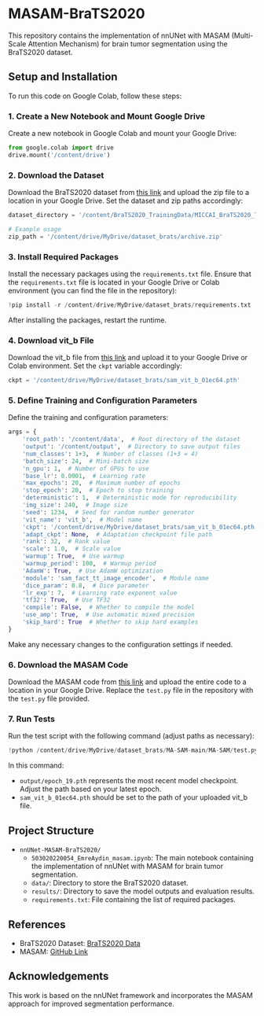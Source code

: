 
# MASAM-BraTS2020

This repository contains the implementation of nnUNet with MASAM (Multi-Scale Attention Mechanism) for brain tumor segmentation using the BraTS2020 dataset.

## Setup and Installation

To run this code on Google Colab, follow these steps:

### 1. Create a New Notebook and Mount Google Drive

Create a new notebook in Google Colab and mount your Google Drive:

```python
from google.colab import drive
drive.mount('/content/drive')
```

### 2. Download the Dataset

Download the BraTS2020 dataset from [this link](https://www.kaggle.com/datasets/awsaf49/brats20-dataset-training-validation) and upload the zip file to a location in your Google Drive. Set the dataset and zip paths accordingly:

```python
dataset_directory = '/content/BraTS2020_TrainingData/MICCAI_BraTS2020_TrainingData'

# Example usage
zip_path = '/content/drive/MyDrive/dataset_brats/archive.zip'
```

### 3. Install Required Packages

Install the necessary packages using the `requirements.txt` file. Ensure that the `requirements.txt` file is located in your Google Drive or Colab environment (you can find the file in the repository):

```python
!pip install -r /content/drive/MyDrive/dataset_brats/requirements.txt
```

After installing the packages, restart the runtime.

### 4. Download vit_b File

Download the vit_b file from [this link](https://dl.fbaipublicfiles.com/segment_anything/sam_vit_b_01ec64.pth) and upload it to your Google Drive or Colab environment. Set the `ckpt` variable accordingly:

```python
ckpt = '/content/drive/MyDrive/dataset_brats/sam_vit_b_01ec64.pth'
```

### 5. Define Training and Configuration Parameters

Define the training and configuration parameters:

```python
args = {
    'root_path': '/content/data',  # Root directory of the dataset
    'output': '/content/output',  # Directory to save output files
    'num_classes': 1+3,  # Number of classes (1+3 = 4)
    'batch_size': 24,  # Mini-batch size
    'n_gpu': 1,  # Number of GPUs to use
    'base_lr': 0.0001,  # Learning rate
    'max_epochs': 20,  # Maximum number of epochs
    'stop_epoch': 20,  # Epoch to stop training
    'deterministic': 1,  # Deterministic mode for reproducibility
    'img_size': 240,  # Image size
    'seed': 1234,  # Seed for random number generator
    'vit_name': 'vit_b',  # Model name
    'ckpt': '/content/drive/MyDrive/dataset_brats/sam_vit_b_01ec64.pth',  # Checkpoint file path
    'adapt_ckpt': None,  # Adaptation checkpoint file path
    'rank': 32,  # Rank value
    'scale': 1.0,  # Scale value
    'warmup': True,  # Use warmup
    'warmup_period': 100,  # Warmup period
    'AdamW': True,  # Use AdamW optimization
    'module': 'sam_fact_tt_image_encoder',  # Module name
    'dice_param': 0.8,  # Dice parameter
    'lr_exp': 7,  # Learning rate exponent value
    'tf32': True,  # Use TF32
    'compile': False,  # Whether to compile the model
    'use_amp': True,  # Use automatic mixed precision
    'skip_hard': True  # Whether to skip hard examples
}
```

Make any necessary changes to the configuration settings if needed.

### 6. Download the MASAM Code

Download the MASAM code from [this link](https://github.com/cchen-cc/MA-SAM) and upload the entire code to a location in your Google Drive. Replace the `test.py` file in the repository with the `test.py` file provided.

### 7. Run Tests

Run the test script with the following command (adjust paths as necessary):

```python
!python /content/drive/MyDrive/dataset_brats/MA-SAM-main/MA-SAM/test.py --adapt_ckpt /content/output/epoch_19.pth --data_path /content/data --vit_name vit_b --ckpt /content/drive/MyDrive/dataset_brats/sam_vit_b_01ec64.pth --is_savenii
```

In this command:
- `output/epoch_19.pth` represents the most recent model checkpoint. Adjust the path based on your latest epoch.
- `sam_vit_b_01ec64.pth` should be set to the path of your uploaded vit_b file.

## Project Structure

- `nnUNet-MASAM-BraTS2020/`
  - `503020220054_EmreAydin_masam.ipynb`: The main notebook containing the implementation of nnUNet with MASAM for brain tumor segmentation.
  - `data/`: Directory to store the BraTS2020 dataset.
  - `results/`: Directory to save the model outputs and evaluation results.
  - `requirements.txt`: File containing the list of required packages.

## References

- BraTS2020 Dataset: [BraTS2020 Data](https://www.med.upenn.edu/cbica/brats2020/data.html)
- MASAM: [GitHub Link](https://github.com/cchen-cc/MA-SAM)

## Acknowledgements

This work is based on the nnUNet framework and incorporates the MASAM approach for improved segmentation performance.
